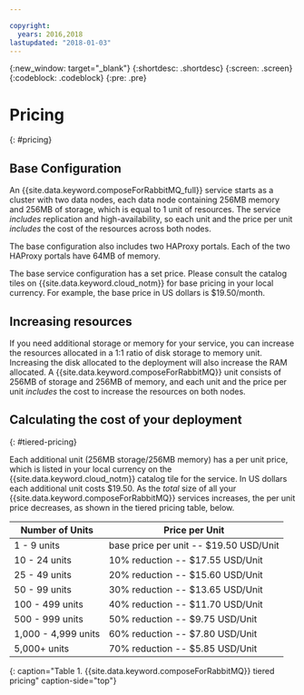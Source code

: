 ```yaml
---

copyright:
  years: 2016,2018
lastupdated: "2018-01-03"
---
```


{:new_window: target="_blank"}
{:shortdesc: .shortdesc}
{:screen: .screen}
{:codeblock: .codeblock}
{:pre: .pre}

# Pricing
{: #pricing}

## Base Configuration
An {{site.data.keyword.composeForRabbitMQ_full}} service starts as a cluster with two data nodes, each data node containing 256MB memory and 256MB of storage, which is equal to 1 unit of resources. The service _includes_ replication and high-availability, so each unit and the price per unit _includes_ the cost of the resources across both nodes.

The base configuration also includes two HAProxy portals. Each of the two HAProxy portals have 64MB of memory.

The base service configuration has a set price. Please consult the catalog tiles on {{site.data.keyword.cloud_notm}} for base pricing in your local currency. For example, the base price in US dollars is $19.50/month.

## Increasing resources
If you need additional storage or memory for your service, you can increase the resources allocated in a 1:1 ratio of disk storage to memory unit. Increasing the disk allocated to the deployment will also increase the RAM allocated. A {{site.data.keyword.composeForRabbitMQ}} unit consists of 256MB of storage and 256MB of memory, and each unit and the price per unit _includes_ the cost to increase the resources on both nodes.

## Calculating the cost of your deployment
{: #tiered-pricing}

Each additional unit (256MB storage/256MB memory) has a per unit price, which is listed in your local currency on the {{site.data.keyword.cloud_notm}} catalog tile for the service. In US dollars each additional unit costs $19.50. As the _total_ size of all your {{site.data.keyword.composeForRabbitMQ}} services increases, the per unit price decreases, as shown in the tiered pricing table, below.

Number of Units|Price per Unit
----------|-----------
1 - 9 units|base price per unit -- $19.50 USD/Unit
10 - 24 units|10% reduction -- $17.55 USD/Unit
25 - 49 units|20% reduction -- $15.60 USD/Unit
50 - 99 units|30% reduction -- $13.65 USD/Unit
100 - 499 units|40% reduction -- $11.70 USD/Unit
500 - 999 units|50% reduction -- $9.75 USD/Unit
1,000 - 4,999 units|60% reduction -- $7.80 USD/Unit
5,000+ units|70% reduction -- $5.85 USD/Unit
{: caption="Table 1. {{site.data.keyword.composeForRabbitMQ}} tiered pricing" caption-side="top"}

